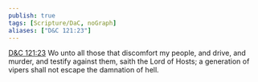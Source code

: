 ```yaml
---
publish: true
tags: [Scripture/DaC, noGraph]
aliases: ["D&C 121:23"]
---
```

[D&C 121:23](https://churchofjesuschrist.org/study/scriptures/dc-testament/dc/121?lang=eng&id=p23#p23) Wo unto all those that discomfort my people, and drive, and murder, and testify against them, saith the Lord of Hosts; a generation of vipers shall not escape the damnation of hell.
